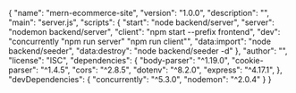 {
  "name": "mern-ecommerce-site",
  "version": "1.0.0",
  "description": "",
  "main": "server.js",
  "scripts": {
    "start": "node backend/server",
    "server": "nodemon backend/server",
    "client": "npm start --prefix frontend",
    "dev": "concurrently \"npm run server\" \"npm run client\"",
    "data:import": "node backend/seeder",
    "data:destroy": "node backend/seeder -d"
  },
  "author": "",
  "license": "ISC",
  "dependencies": {
    "body-parser": "^1.19.0",
    "cookie-parser": "^1.4.5",
    "cors": "^2.8.5",
    "dotenv": "^8.2.0",
    "express": "^4.17.1",
  },
  "devDependencies": {
    "concurrently": "^5.3.0",
    "nodemon": "^2.0.4"
  }
}